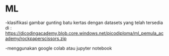 # ML
-klasifikasi gambar gunting batu kertas dengan datasets yang telah tersedia di : https://dicodingacademy.blob.core.windows.net/picodiploma/ml_pemula_academy/rockpaperscissors.zip

-menggunakan google colab atau jupyter notebook

